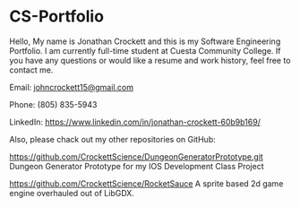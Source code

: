 # CS-Portfolio
Hello, My name is Jonathan Crockett and this is my Software Engineering Portfolio.
I am currently full-time student at Cuesta Community College.
If you have any questions or would like a resume and work history, feel free to contact me.

Email: johncrockett15@gmail.com

Phone: (805) 835-5943

LinkedIn: https://www.linkedin.com/in/jonathan-crockett-60b9b169/


Also, please chack out my other repositories on GitHub:

https://github.com/CrockettScience/DungeonGeneratorPrototype.git 
Dungeon Generator Prototype for my IOS Development Class Project

https://github.com/CrockettScience/RocketSauce
A sprite based 2d game engine overhauled out of LibGDX.
